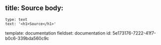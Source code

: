 title: Source
body:
  -
    type: text
    text: '<h1>Source</h1>'
template: documentation
fieldset: documentation
id: 5e173176-7222-41f7-b0c6-339bda560c9c
